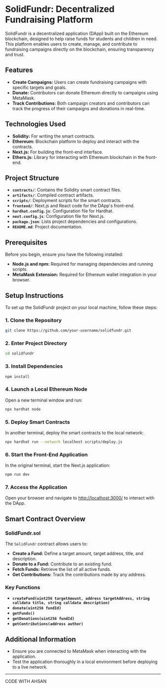 
# SolidFundr: Decentralized Fundraising Platform

SolidFundr is a decentralized application (DApp) built on the Ethereum blockchain, designed to help raise funds for students and children in need. This platform enables users to create, manage, and contribute to fundraising campaigns directly on the blockchain, ensuring transparency and trust.

## Features

- **Create Campaigns:** Users can create fundraising campaigns with specific targets and goals.
- **Donate:** Contributors can donate Ethereum directly to campaigns using MetaMask.
- **Track Contributions:** Both campaign creators and contributors can track the progress of their campaigns and donations in real-time.

## Technologies Used

- **Solidity:** For writing the smart contracts.
- **Ethereum:** Blockchain platform to deploy and interact with the contracts.
- **Next.js:** For building the front-end interface.
- **Ethers.js:** Library for interacting with Ethereum blockchain in the front-end.

## Project Structure

- **`contracts/`**: Contains the Solidity smart contract files.
- **`artifacts/`**: Compiled contract artifacts.
- **`scripts/`**: Deployment scripts for the smart contracts.
- **`frontend/`**: Next.js and React code for the DApp's front-end.
- **`hardhat.config.js`**: Configuration file for Hardhat.
- **`next.config.js`**: Configuration file for Next.js.
- **`package.json`**: Lists project dependencies and configurations.
- **`README.md`**: Project documentation.

## Prerequisites

Before you begin, ensure you have the following installed:

- **Node.js and npm:** Required for managing dependencies and running scripts.
- **MetaMask Extension:** Required for Ethereum wallet integration in your browser.

## Setup Instructions

To set up the SolidFundr project on your local machine, follow these steps:

### 1. Clone the Repository

```bash
git clone https://github.com/your-username/solidfundr.git
```

### 2. Enter Project Directory

```bash
cd solidfundr
```

### 3. Install Dependencies

```bash
npm install
```

### 4. Launch a Local Ethereum Node

Open a new terminal window and run:

```bash
npx hardhat node
```

### 5. Deploy Smart Contracts

In another terminal, deploy the smart contracts to the local network:

```bash
npx hardhat run --network localhost scripts/deploy.js
```

### 6. Start the Front-End Application

In the original terminal, start the Next.js application:

```bash
npm run dev
```

### 7. Access the Application

Open your browser and navigate to [http://localhost:3000/](http://localhost:3000/) to interact with the DApp.

## Smart Contract Overview

### SolidFundr.sol

The `SolidFundr` contract allows users to:

- **Create a Fund:** Define a target amount, target address, title, and description.
- **Donate to a Fund:** Contribute to an existing fund.
- **Fetch Funds:** Retrieve the list of all active funds.
- **Get Contributions:** Track the contributions made by any address.

### Key Functions

- **`createFund(uint256 targetAmount, address targetAddress, string calldata title, string calldata description)`**
- **`donate(uint256 fundId)`**
- **`getFunds()`**
- **`getDonations(uint256 fundId)`**
- **`getContributions(address author)`**

## Additional Information

- Ensure you are connected to MetaMask when interacting with the application.
- Test the application thoroughly in a local environment before deploying to a live network.

---

CODE WITH AHSAN
